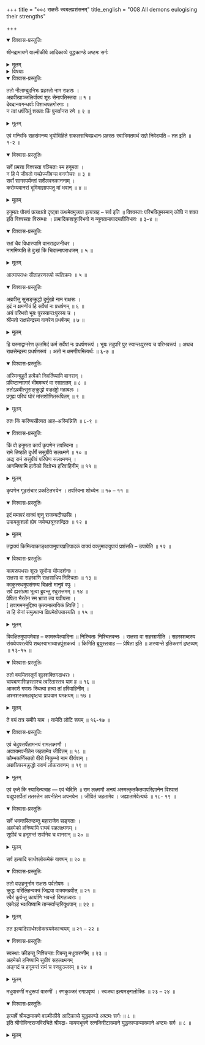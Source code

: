 +++
title = "००८ राक्षसैः स्वबलप्रशंसनम्"
title_english = "008 All demons eulogising their strengths"

+++

<details open><summary>विश्वास-प्रस्तुतिः</summary>

श्रीमद्रामायणे वाल्मीकीये आदिकाव्ये युद्धकाण्डे अष्टमः सर्गः
</details>

<details><summary>मूलम्</summary>

श्रीमद्रामायणे वाल्मीकीये आदिकाव्ये युद्धकाण्डे अष्टमः सर्गः
</details>

<details><summary>विषयाः</summary>

प्रहस्तादिभीरावणंप्रत्यास्मश्लाघनपूर्वकं रामादिवधप्रतिज्ञानेन समाश्वासनम् ॥ १ ॥

</details>

<details open><summary>विश्वास-प्रस्तुतिः</summary>

ततो नीलाम्बुदनिभः प्रहस्तो नाम राक्षसः ।  
अब्रवीत्प्राञ्जलिर्वाक्यं शूरः सेनापतिस्तदा ॥ १ ॥  
देवदानवगन्धर्वाः पिशाचपतगोरगाः ।  
न त्वां धर्षयितुं शक्ताः किं पुनर्वानरा रणे ॥ २ ॥
</details>

<details><summary>मूलम्</summary>

ततो नीलाम्बुदनिभः प्रहस्तो नाम राक्षसः ।  
अब्रवीत्प्राञ्जलिर्वाक्यं शूरः सेनापतिस्तदा ॥ १ ॥  
देवदानवगन्धर्वाः पिशाचपतगोरगाः ।  
न त्वां धर्षयितुं शक्ताः किं पुनर्वानरा रणे ॥ २ ॥
</details>

एवं मन्त्रिभिः सहसंमन्त्र्य भूयोभिहिते सकलसचिवप्रधानः प्रहस्तः स्वाभिमतमर्थं राज्ञे निवेदयति – तत इति ॥ १-२ ॥

<details open><summary>विश्वास-प्रस्तुतिः</summary>

सर्वे प्रमत्ता विश्वस्ता वञ्चिताः स्म हनूमता ।  
न हि मे जीवतो गच्छेज्जीवन्स वनगोचरः ॥ ३ ॥  
सर्वां सागरपर्यन्तां सशैलवनकाननाम् ।  
करोम्यवानरां भूमिमाज्ञापयतु मां भवान् ॥ ४ ॥
</details>

<details><summary>मूलम्</summary>

सर्वे प्रमत्ता विश्वस्ता वञ्चिताः स्म हनूमता ।  
न हि मे जीवतो गच्छेज्जीवन्स वनगोचरः ॥ ३ ॥  
सर्वां सागरपर्यन्तां सशैलवनकाननाम् ।  
करोम्यवानरां भूमिमाज्ञापयतु मां भवान् ॥ ४ ॥
</details>

हनुमतः पौरुषं प्रत्यक्षतो दृष्ट्वा कथमेवमुच्यत इत्यत्राह – सर्व इति ॥ विश्वस्ताः परिभवितुमस्मान् कोपि न शक्त इति विश्वस्ताः विस्रब्धाः । प्रामादिकशत्रुपरिभवो न न्यूनतामापादयतीतिभावः ॥ ३–४ ॥

<details open><summary>विश्वास-प्रस्तुतिः</summary>

रक्षां चैव विधास्यामि वानराद्रजनीचर ।  
नागमिष्यति ते दुःखं किं चिदात्मापराधजम् ॥ ५ ॥
</details>

<details><summary>मूलम्</summary>

रक्षां चैव विधास्यामि वानराद्रजनीचर ।  
नागमिष्यति ते दुःखं किं चिदात्मापराधजम् ॥ ५ ॥
</details>

आत्मापराधः सीताहरणरूपो व्यतिक्रमः ॥ ५ ॥

<details open><summary>विश्वास-प्रस्तुतिः</summary>

अब्रवीत्तु सुसङ्क्रुद्धो दुर्मुखो नाम राक्षसः ।  
इदं न क्षमणीयं हि सर्वेषां नः प्रधर्षणम् ॥ ६ ॥  
अयं परिभवो भूयः पुरस्यान्तःपुरस्य च ।  
श्रीमतो राक्षसेन्द्रस्य वानरेण प्रधर्षणम् ॥ ७ ॥
</details>

<details><summary>मूलम्</summary>

अब्रवीत्तु सुसङ्क्रुद्धो दुर्मुखो नाम राक्षसः ।  
इदं न क्षमणीयं हि सर्वेषां नः प्रधर्षणम् ॥ ६ ॥  
अयं परिभवो भूयः पुरस्यान्तःपुरस्य च ।  
श्रीमतो राक्षसेन्द्रस्य वानरेण प्रधर्षणम् ॥ ७ ॥
</details>

हि यस्माद्वानरेण कृतमिदं कर्म सर्वेषां नः प्रधर्षणरूपं । भूयः तदुपरि पुर स्यान्तःपुरस्य च परिभवरूपं । अथच राक्षसेन्द्रस्य प्रधर्षणरूपं । अतो न क्षमणीयमित्यर्थः ॥ ६-७ ॥

<details open><summary>विश्वास-प्रस्तुतिः</summary>

अस्मिन्मुहूर्ते हत्वैको निवर्तिष्यामि वानरान् ।  
प्रविष्टान्सागरं भीममम्बरं वा रसातलम् ॥ ८ ॥  
ततोऽब्रवीत्सुसङ्क्रुद्धो वज्रदंष्ट्रो महाबलः ।  
प्रगृह्य परिघं घोरं मांसशोणितरूपितम् ॥ ९ ॥
</details>

<details><summary>मूलम्</summary>

अस्मिन्मुहूर्ते हत्वैको निवर्तिष्यामि वानरान् ।  
प्रविष्टान्सागरं भीममम्बरं वा रसातलम् ॥ ८ ॥  
ततोऽब्रवीत्सुसङ्क्रुद्धो वज्रदंष्ट्रो महाबलः ।  
प्रगृह्य परिघं घोरं मांसशोणितरूपितम् ॥ ९ ॥
</details>

ततः किं करिष्यसीत्यत आह–अस्मिन्निति ॥ ८-९ ॥

<details open><summary>विश्वास-प्रस्तुतिः</summary>

किं वो हनुमता कार्यं कृपणेन तपस्विना ।  
रामे तिष्ठति दुर्धर्षे ससुग्रीवे सलक्ष्मणे ॥ १० ॥  
अद्य रामं ससुग्रीवं परिघेण सलक्ष्मणम् ।  
आगमिष्यामि हत्वैको विक्षोभ्य हरिवाहिनीम् ॥ ११ ॥
</details>

<details><summary>मूलम्</summary>

किं वो हनुमता कार्यं कृपणेन तपस्विना ।  
रामे तिष्ठति दुर्धर्षे ससुग्रीवे सलक्ष्मणे ॥ १० ॥  
अद्य रामं ससुग्रीवं परिघेण सलक्ष्मणम् ।  
आगमिष्यामि हत्वैको विक्षोभ्य हरिवाहिनीम् ॥ ११ ॥
</details>

कृपणेन गूढसंचार प्रकटितभयेन । तपस्विना शोच्येन ॥ १० – ११ ॥

<details open><summary>विश्वास-प्रस्तुतिः</summary>

इदं ममापरं वाक्यं शृणु राजन्यदीच्छसि ।  
उपायकुशलो ह्येव जयेच्छत्रूनतन्द्रितः ॥ १२ ॥
</details>

<details><summary>मूलम्</summary>

इदं ममापरं वाक्यं शृणु राजन्यदीच्छसि ।  
उपायकुशलो ह्येव जयेच्छत्रूनतन्द्रितः ॥ १२ ॥
</details>

तद्वाक्यं किमित्याकाङ्क्षायामुपायप्रतिपादकं वाक्यं वक्तुमादावुपायं प्रशंसति – उपायेति ॥ १२ ॥

<details open><summary>विश्वास-प्रस्तुतिः</summary>

कामरूपधराः शूराः सुभीमा भीमदर्शनाः ।  
राक्षसा वा सहस्राणि राक्षसाधिप निश्चिताः ॥ १३ ॥  
काकुत्स्थमुपसंगम्य बिभ्रतो मानुषं वपुः ।  
सर्वे ह्यसंभ्रमा भूत्वा ब्रुवन्तु रघुसत्तमम् ॥ १४ ॥  
प्रेषिता भैरतेन स्म भ्रात्रा तव यवीयसा ।  
\[ तवागमनमुद्दिश्य कृत्यमात्ययिकं त्विति \] ।  
स हि सेनां समुत्थाप्य क्षिप्रमेवोपयास्यति ॥ १५ ॥
</details>

<details><summary>मूलम्</summary>

कामरूपधराः शूराः सुभीमा भीमदर्शनाः ।  
राक्षसा वा सहस्राणि राक्षसाधिप निश्चिताः ॥ १३ ॥  
काकुत्स्थमुपसंगम्य बिभ्रतो मानुषं वपुः ।  
सर्वे ह्यसंभ्रमा भूत्वा ब्रुवन्तु रघुसत्तमम् ॥ १४ ॥  
प्रेषिता भैरतेन स्म भ्रात्रा तव यवीयसा ।  
\[ तवागमनमुद्दिश्य कृत्यमात्ययिकं त्विति \] ।  
स हि सेनां समुत्थाप्य क्षिप्रमेवोपयास्यति ॥ १५ ॥
</details>

विवक्षितमुपायमेवाह – कामरूपेत्यादिना ॥ निश्चिताः निश्चितवन्तः । राक्षसा वा सहस्राणीति । सहस्रशब्दस्य संख्येयपरत्वेपि शब्दस्वाभाव्यान्नपुंसकत्वं । किमिति ब्रूयुस्तत्राह — प्रेषिता इति ॥ अस्यान्ते इतिकरणं द्रष्टव्यम् ॥ १३-१५ ॥

<details open><summary>विश्वास-प्रस्तुतिः</summary>

ततो वयमितस्तूर्णं शूलशक्तिगदाधराः ।  
चापबाणासिहस्ताश्च त्वरितास्तत्र याम ह ॥ १६ ॥  
आकाशे गणशः स्थित्वा हत्वा तां हरिवाहिनीम् ।  
अश्मशस्त्रमहावृष्ट्या प्रापयाम यमक्षयम् ॥ १७ ॥
</details>

<details><summary>मूलम्</summary>

ततो वयमितस्तूर्णं शूलशक्तिगदाधराः ।  
चापबाणासिहस्ताश्च त्वरितास्तत्र याम ह ॥ १६ ॥  
आकाशे गणशः स्थित्वा हत्वा तां हरिवाहिनीम् ।  
अश्मशस्त्रमहावृष्ट्या प्रापयाम यमक्षयम् ॥ १७ ॥
</details>

ते वयं तत्र समीपे याम । यामेति लोटि रूपम् ॥ १६-१७ ॥

<details open><summary>विश्वास-प्रस्तुतिः</summary>

एवं चेदुपसर्पेतामनयं रामलक्ष्मणौ ।  
अवश्यमपनीतेन जहतामेव जीवितम् ॥ १८ ॥  
कौम्भकर्णिस्ततो वीरो निकुम्भो नाम वीर्यवान् ।  
अब्रवीत्परमक्रुद्धो रावणं लोकरावणम् ॥ १९ ॥
</details>

<details><summary>मूलम्</summary>

एवं चेदुपसर्पेतामनयं रामलक्ष्मणौ ।  
अवश्यमपनीतेन जहतामेव जीवितम् ॥ १८ ॥  
कौम्भकर्णिस्ततो वीरो निकुम्भो नाम वीर्यवान् ।  
अब्रवीत्परमक्रुद्धो रावणं लोकरावणम् ॥ १९ ॥
</details>

एवं कृते किं स्यादित्यत्राह — एवं चेदिति ॥ राम लक्ष्मणौ अनयं अस्मत्कृतकैतवापरिज्ञानेन विश्वासं यद्युपसर्पेतां ततस्तेन अपनीतेन अपनयेन । जीवितं जहतामेव । जह्यातामेवेत्यर्थः ॥ १८- १९ ॥

<details open><summary>विश्वास-प्रस्तुतिः</summary>

सर्वे भवन्तस्तिष्ठन्तु महाराजेन सङ्गताः ।  
अहमेको हनिष्यामि राघवं सहलक्ष्मणम् ।  
सुग्रीवं च हनूमन्तं सर्वानेव च वानरान् ॥ २० ॥
</details>

<details><summary>मूलम्</summary>

सर्वे भवन्तस्तिष्ठन्तु महाराजेन सङ्गताः ।  
अहमेको हनिष्यामि राघवं सहलक्ष्मणम् ।  
सुग्रीवं च हनूमन्तं सर्वानेव च वानरान् ॥ २० ॥
</details>

सर्व इत्यादि सार्धश्लोकमेकं वाक्यम् ॥ २० ॥

<details open><summary>विश्वास-प्रस्तुतिः</summary>

ततो वज्रहनुर्नाम राक्षसः पर्वतोपमः ।  
क्रुद्धः परिलिहन्वक्त्रं जिह्वया वाक्यमब्रवीत् ॥ २१ ॥  
स्वैरं कुर्वन्तु कार्याणि भवन्तो विगतज्वराः ।  
एकोऽहं भक्षयिष्यामि तान्सर्वान्हरियूथपान् ॥ २२ ॥
</details>

<details><summary>मूलम्</summary>

ततो वज्रहनुर्नाम राक्षसः पर्वतोपमः ।  
क्रुद्धः परिलिहन्वक्त्रं जिह्वया वाक्यमब्रवीत् ॥ २१ ॥  
स्वैरं कुर्वन्तु कार्याणि भवन्तो विगतज्वराः ।  
एकोऽहं भक्षयिष्यामि तान्सर्वान्हरियूथपान् ॥ २२ ॥
</details>

तत इत्यादिसार्धश्लोकत्रयमेकान्वयम् ॥ २१ – २२ ॥

<details open><summary>विश्वास-प्रस्तुतिः</summary>

स्वस्थाः क्रीडन्तु निश्चिन्ताः पिबन्तु मधुवारुणीम् ॥ २३ ॥  
अहमेको हनिष्यामि सुग्रीवं सहलक्ष्मणम्  
अङ्गदं च हनूमन्तं रामं च रणकुञ्जरम् ॥ २४ ॥
</details>

<details><summary>मूलम्</summary>

स्वस्थाः क्रीडन्तु निश्चिन्ताः पिबन्तु मधुवारुणीम् ॥ २३ ॥  
अहमेको हनिष्यामि सुग्रीवं सहलक्ष्मणम्  
अङ्गदं च हनूमन्तं रामं च रणकुञ्जरम् ॥ २४ ॥
</details>

मधुवारुणीं मधुरूपां वारुणीं । रणकुञ्जरं रणाप्रवृष्यं । स्वःस्था इत्यमङ्गलोक्तिः ॥ २३ – २४ ॥

<details open><summary>विश्वास-प्रस्तुतिः</summary>

इत्यार्षे श्रीमद्रामायणे वाल्मीकीये आदिकाव्ये युद्धकाण्डे अष्टमः सर्गः ॥ ८ ॥  
इति श्रीगोविन्दराजविरचिते श्रीमद्रा- मायणभूषणे रत्नकिरीटाख्याने युद्धकाण्डव्याख्याने अष्टमः सर्गः ॥ ८ ॥
</details>

<details><summary>मूलम्</summary>

इत्यार्षे श्रीमद्रामायणे वाल्मीकीये आदिकाव्ये युद्धकाण्डे अष्टमः सर्गः ॥ ८ ॥  
इति श्रीगोविन्दराजविरचिते श्रीमद्रा- मायणभूषणे रत्नकिरीटाख्याने युद्धकाण्डव्याख्याने अष्टमः सर्गः ॥ ८ ॥
</details>

